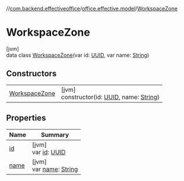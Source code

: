 //[com.backend.effectiveoffice](../../../index.md)/[office.effective.model](../index.md)/[WorkspaceZone](index.md)

# WorkspaceZone

[jvm]\
data class [WorkspaceZone](index.md)(var id: [UUID](https://docs.oracle.com/javase/8/docs/api/java/util/UUID.html), var name: [String](https://kotlinlang.org/api/latest/jvm/stdlib/kotlin/-string/index.html))

## Constructors

| | |
|---|---|
| [WorkspaceZone](-workspace-zone.md) | [jvm]<br>constructor(id: [UUID](https://docs.oracle.com/javase/8/docs/api/java/util/UUID.html), name: [String](https://kotlinlang.org/api/latest/jvm/stdlib/kotlin/-string/index.html)) |

## Properties

| Name | Summary |
|---|---|
| [id](id.md) | [jvm]<br>var [id](id.md): [UUID](https://docs.oracle.com/javase/8/docs/api/java/util/UUID.html) |
| [name](name.md) | [jvm]<br>var [name](name.md): [String](https://kotlinlang.org/api/latest/jvm/stdlib/kotlin/-string/index.html) |
